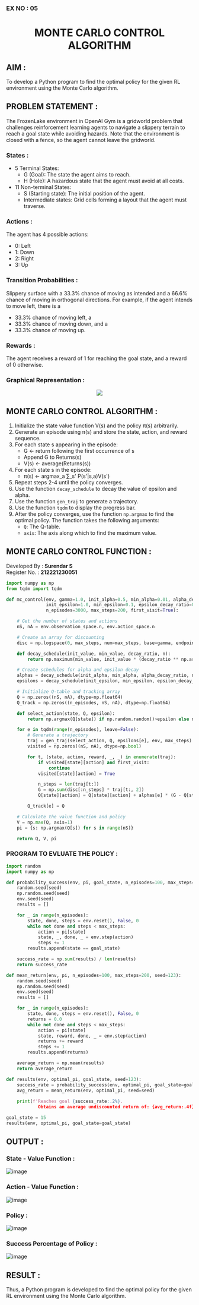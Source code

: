 ### EX NO : 05
# <p align="center">MONTE CARLO CONTROL ALGORITHM</p>

## AIM :
To develop a Python program to find the optimal policy for the given RL environment using the Monte Carlo algorithm.

## PROBLEM STATEMENT :
The FrozenLake environment in OpenAI Gym is a gridworld problem that challenges reinforcement learning agents to navigate a slippery terrain to reach a goal state while avoiding hazards. Note that the environment is closed with a fence, so the agent cannot leave the gridworld.

### States :
* 5 Terminal States:
   * G (Goal): The state the agent aims to reach.
   * H (Hole): A hazardous state that the agent must avoid at all costs.
* 11 Non-terminal States:
   * S (Starting state): The initial position of the agent.
   * Intermediate states: Grid cells forming a layout that the agent must traverse.

### Actions :
The agent has 4 possible actions:
* 0: Left
* 1: Down
* 2: Right
* 3: Up

### Transition Probabilities :
Slippery surface with a 33.3% chance of moving as intended and a 66.6% chance of moving in orthogonal directions. For example, if the agent intends to move left, there is a 
* 33.3% chance of moving left, a
* 33.3% chance of moving down, and a 
* 33.3% chance of moving up.

### Rewards :
The agent receives a reward of 1 for reaching the goal state, and a reward of 0 otherwise.

### Graphical Representation :
<p align='center'>
<image src="https://github.com/ShafeeqAhamedS/monte-carlo-control/assets/93427237/7be7c0fe-f7f7-4b38-809c-405c7b463985">
</p>

## MONTE CARLO CONTROL ALGORITHM :
1. Initialize the state value function V(s) and the policy π(s) arbitrarily.
2. Generate an episode using π(s) and store the state, action, and reward sequence.
3. For each state s appearing in the episode:
    * G ← return following the first occurrence of s
    * Append G to Returns(s)
    * V(s) ← average(Returns(s))
4. For each state s in the episode:
    * π(s) ← argmax_a ∑_s' P(s'|s,a)V(s')
5. Repeat steps 2-4 until the policy converges.
6. Use the function `decay_schedule` to decay the value of epsilon and alpha.
7. Use the function `gen_traj` to generate a trajectory.
8. Use the function `tqdm` to display the progress bar.
9. After the policy converges, use the function `np.argmax` to find the optimal policy. The function takes the following arguments:
    * `Q`: The Q-table.
    * `axis`: The axis along which to find the maximum value.


## MONTE CARLO CONTROL FUNCTION :
Developed By : **Surendar S**
</br>
Register No. : **212221230051**
```python
import numpy as np
from tqdm import tqdm

def mc_control(env, gamma=1.0, init_alpha=0.5, min_alpha=0.01, alpha_decay_ratio=0.5,
               init_epsilon=1.0, min_epsilon=0.1, epsilon_decay_ratio=0.9,
               n_episodes=3000, max_steps=200, first_visit=True):

    # Get the number of states and actions
    nS, nA = env.observation_space.n, env.action_space.n

    # Create an array for discounting
    disc = np.logspace(0, max_steps, num=max_steps, base=gamma, endpoint=False)

    def decay_schedule(init_value, min_value, decay_ratio, n):
        return np.maximum(min_value, init_value * (decay_ratio ** np.arange(n))

    # Create schedules for alpha and epsilon decay
    alphas = decay_schedule(init_alpha, min_alpha, alpha_decay_ratio, n_episodes)
    epsilons = decay_schedule(init_epsilon, min_epsilon, epsilon_decay_ratio, n_episodes)

    # Initialize Q-table and tracking array
    Q = np.zeros((nS, nA), dtype=np.float64)
    Q_track = np.zeros((n_episodes, nS, nA), dtype=np.float64)

    def select_action(state, Q, epsilon):
        return np.argmax(Q[state]) if np.random.random()>epsilon else np.random.randint(nA)

    for e in tqdm(range(n_episodes), leave=False):
        # Generate a trajectory
        traj = gen_traj(select_action, Q, epsilons[e], env, max_steps)
        visited = np.zeros((nS, nA), dtype=np.bool)

        for t, (state, action, reward, _, _) in enumerate(traj):
            if visited[state][action] and first_visit:
                continue
            visited[state][action] = True

            n_steps = len(traj[t:])
            G = np.sum(disc[:n_steps] * traj[t:, 2])
            Q[state][action] = Q[state][action] + alphas[e] * (G - Q[state][action])

        Q_track[e] = Q

    # Calculate the value function and policy
    V = np.max(Q, axis=1)
    pi = {s: np.argmax(Q[s]) for s in range(nS)}

    return Q, V, pi
```

### PROGRAM TO EVLUATE THE POLICY :
```python
import random
import numpy as np

def probability_success(env, pi, goal_state, n_episodes=100, max_steps=200, seed=123):
    random.seed(seed)
    np.random.seed(seed)
    env.seed(seed)
    results = []

    for _ in range(n_episodes):
        state, done, steps = env.reset(), False, 0
        while not done and steps < max_steps:
            action = pi[state]
            state, _, done, _ = env.step(action)
            steps += 1
        results.append(state == goal_state)

    success_rate = np.sum(results) / len(results)
    return success_rate

def mean_return(env, pi, n_episodes=100, max_steps=200, seed=123):
    random.seed(seed)
    np.random.seed(seed)
    env.seed(seed)
    results = []

    for _ in range(n_episodes):
        state, done, steps = env.reset(), False, 0
        returns = 0.0
        while not done and steps < max_steps:
            action = pi[state]
            state, reward, done, _ = env.step(action)
            returns += reward
            steps += 1
        results.append(returns)

    average_return = np.mean(results)
    return average_return

def results(env, optimal_pi, goal_state, seed=123):
    success_rate = probability_success(env, optimal_pi, goal_state=goal_state, seed=seed)
    avg_return = mean_return(env, optimal_pi, seed=seed)
    
    print(f'Reaches goal {success_rate:.2%}. 
  			Obtains an average undiscounted return of: {avg_return:.4f}.')

goal_state = 15
results(env, optimal_pi, goal_state=goal_state)

```
## OUTPUT :
### State - Value Function :
![image](https://github.com/ShafeeqAhamedS/monte-carlo-control/assets/93427237/cf55e033-41c0-412f-ba29-1f7aff6ef3e7)

### Action - Value Function :
![image](https://github.com/ShafeeqAhamedS/monte-carlo-control/assets/93427237/19b93272-369a-4837-a915-300c2820e4db)

### Policy :
![image](https://github.com/ShafeeqAhamedS/monte-carlo-control/assets/93427237/801edbb1-4db8-4408-8289-ad0710bb6973)

### Success Percentage of Policy :
![image](https://github.com/ShafeeqAhamedS/monte-carlo-control/assets/93427237/cd9e4926-6d51-4254-b342-dd390096ec51)

## RESULT :
Thus, a Python program is developed to find the optimal policy for the given RL environment using the Monte Carlo algorithm.
